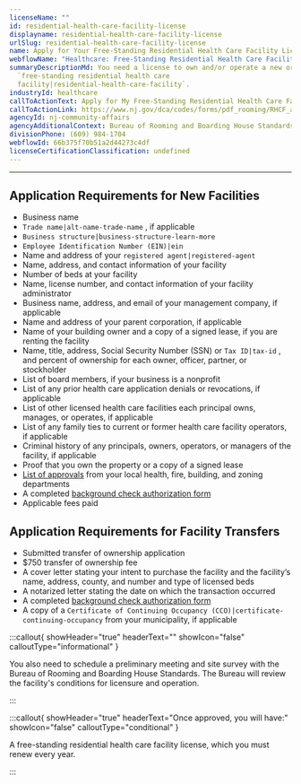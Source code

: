 ```yaml
---
licenseName: ""
id: residential-health-care-facility-license
displayname: residential-health-care-facility-license
urlSlug: residential-health-care-facility-license
name: Apply for Your Free-Standing Residential Health Care Facility License
webflowName: "Healthcare: Free-Standing Residential Health Care Facility"
summaryDescriptionMd: You need a license to own and/or operate a new or existing
  `free-standing residential health care
  facility|residential-health-care-facility`.
industryId: healthcare
callToActionText: Apply for My Free-Standing Residential Health Care Facility License
callToActionLink: https://www.nj.gov/dca/codes/forms/pdf_rooming/RHCF_app.pdf
agencyId: nj-community-affairs
agencyAdditionalContext: Bureau of Rooming and Boarding House Standards
divisionPhone: (609) 984-1704
webflowId: 66b375f70b51a2d44273c4df
licenseCertificationClassification: undefined
---
```


---

## Application Requirements for New Facilities

- Business name
- `Trade name|alt-name-trade-name` , if applicable
- `Business structure|business-structure-learn-more`
- `Employee Identification Number (EIN)|ein`
- Name and address of your `registered agent|registered-agent`
- Name, address, and contact information of your facility
- Number of beds at your facility
- Name, license number, and contact information of your facility administrator
- Business name, address, and email of your management company, if applicable
- Name and address of your parent corporation, if applicable
- Name of your building owner and a copy of a signed lease, if you are renting the facility
- Name, title, address, Social Security Number (SSN) or `Tax ID|tax-id` , and percent of ownership for each owner, officer, partner, or stockholder
- List of board members, if your business is a nonprofit
- List of any prior health care application denials or revocations, if applicable
- List of other licensed health care facilities each principal owns, manages, or operates, if applicable
- List of any family ties to current or former health care facility operators, if applicable
- Criminal history of any principals, owners, operators, or managers of the facility, if applicable
- Proof that you own the property or a copy of a signed lease
- [List of approvals](https://www.nj.gov/dca/codes/forms/pdf_rooming/RHCF_app_attach.pdf) from your local health, fire, building, and zoning departments
- A completed [background check authorization form](https://www.nj.gov/dca/codes/forms/pdf_rooming/Notice_Auth.pdf)
- Applicable fees paid

## Application Requirements for Facility Transfers

- Submitted transfer of ownership application
- $750 transfer of ownership fee
- A cover letter stating your intent to purchase the facility and the facility’s name, address, county, and number and type of licensed beds
- A notarized letter stating the date on which the transaction occurred
- A completed [background check authorization form](https://www.nj.gov/dca/codes/forms/pdf_rooming/Notice_Auth.pdf)
- A copy of a `Certificate of Continuing Occupancy (CCO)|certificate-continuing-occupancy` from your municipality, if applicable

:::callout{ showHeader="true" headerText="" showIcon="false" calloutType="informational" }

You also need to schedule a preliminary meeting and site survey with the Bureau of Rooming and Boarding House Standards. The Bureau will review the facility's conditions for licensure and operation.

:::

:::callout{ showHeader="true" headerText="Once approved, you will have:" showIcon="false" calloutType="conditional" }

A free-standing residential health care facility license, which you must renew every year.

:::
